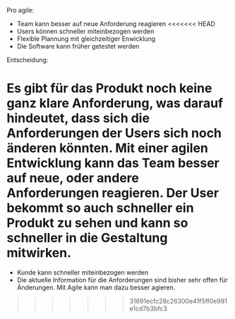 Pro agile:
 - Team kann besser auf neue Anforderung reagieren
<<<<<<< HEAD
 - Users können schneller miteinbezogen werden
 - Flexible Plannung mit gleichzeitiger Enwicklung
 - Die Software kann früher getestet werden





 Entscheidung:

 Es gibt für das Produkt noch keine ganz klare Anforderung, was darauf hindeutet, dass sich
 die Anforderungen der Users sich noch änderen könnten. Mit einer agilen Entwicklung kann
 das Team besser auf neue, oder andere Anforderungen reagieren. Der User bekommt so auch schneller
 ein Produkt zu sehen und kann so schneller in die Gestaltung mitwirken.
=======
 - Kunde kann schneller miteinbezogen werden
 - Die aktuelle Information für die Anforderungen sind bisher sehr offen für Änderungen. Mit Agile kann man dazu besser agieren.
>>>>>>> 31691ecfc28c26300e41f5ff0e991e1cd7b3bfc3
